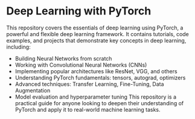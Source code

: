 # Deep Learning with PyTorch
This repository covers the essentials of deep learning using PyTorch, a powerful and flexible deep learning framework. It contains tutorials, code examples, and projects that demonstrate key concepts in deep learning, including:

* Building Neural Networks from scratch
* Working with Convolutional Neural Networks (CNNs)
* Implementing popular architectures like ResNet, VGG, and others
* Understanding PyTorch fundamentals: tensors, autograd, optimizers
* Advanced techniques: Transfer Learning, Fine-Tuning, Data Augmentation
* Model evaluation and hyperparameter tuning
This repository is a practical guide for anyone looking to deepen their understanding of PyTorch and apply it to real-world machine learning tasks.
